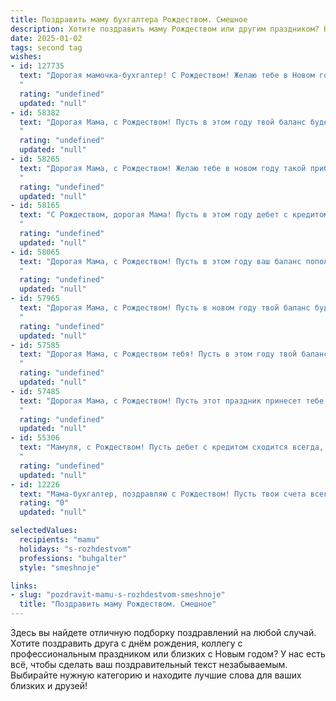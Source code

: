 ```yaml
---
title: Поздравить маму бухгалтера Рождеством. Смешное
description: Хотите поздравить маму Рождеством или другим праздником? Наш ИИ создаст незабываемое поздравление, а вы обязательно выделитесь среди других.  
date: 2025-01-02
tags: second tag
wishes:
- id: 127735
  text: "Дорогая мамочка-бухгалтер! С Рождеством! Желаю тебе в Новом году такого финансового благополучия, чтобы даже Дед Мороз завидовал твоим активам, а баланс всегда был безупречно положительным! Пусть в твоей жизни будет меньше дебиторов и больше кредиторов (хороших, конечно!), и пусть каждый день приносит столько радости, сколько ты получаешь от закрытия годового отчета без единой ошибки!
  "
  rating: "undefined"
  updated: "null"
- id: 58382
  text: "Дорогая Мама, с Рождеством! Пусть в этом году твой баланс будет полон счастья и радости, а прибыль от любви - неисчерпаемой!  🎄🎉
  "
  rating: "undefined"
  updated: "null"
- id: 58265
  text: "Дорогая Мама, с Рождеством! Желаю тебе в новом году такой прибыли, чтобы даже Excel завидовал твоим балансам! Пусть все счета сходятся, а дебиторы платят вовремя. С Рождественскими обнимашками и бухгалтерской точностью! 🎄💰
  "
  rating: "undefined"
  updated: "null"
- id: 58165
  text: "С Рождеством, дорогая Мама! Пусть в этом году дебет с кредитом сойдутся не только в твоей бухгалтерской книге, но и в твоей личной жизни! 😉🎄
  "
  rating: "undefined"
  updated: "null"
- id: 58065
  text: "Дорогая Мама, с Рождеством! Пусть в этом году ваш баланс пополнится не только прибылью, но и счастьем, любовью и новогодним настроением! 🎉🎄
  "
  rating: "undefined"
  updated: "null"
- id: 57965
  text: "Дорогая Мама, с Рождеством! Пусть в новом году твой баланс будет всегда в плюсе, дебетовые счета ломятся от подарков, а кредиты остаются только в сладких снах! 😉🎄
  "
  rating: "undefined"
  updated: "null"
- id: 57585
  text: "Дорогая Мама, с Рождеством тебя! Пусть в этом году твой баланс пополнится не только прибылями, но и радостью, счастьем и  — о, да! —  вкусными подарками! 🎉🥂
  "
  rating: "undefined"
  updated: "null"
- id: 57485
  text: "Дорогая Мама, с Рождеством! Пусть этот праздник принесет тебе столько же радости, сколько ты приносишь нам, дебетуя наши счета своим бесконечным теплом!  😁
  "
  rating: "undefined"
  updated: "null"
- id: 55306
  text: "Мамуля, с Рождеством! Пусть дебет с кредитом сходится всегда, а праздничный стол ломится от вкусных блюд! 🎄🎉🍾
  "
  rating: "undefined"
  updated: "null"
- id: 12226
  text: "Мама-бухгалтер, поздравляю с Рождеством! Пусть твои счета всегда будут в плюсе, а налоги - в порядке. Ведь ты умеешь считать не только деньги, но и праздники! С наступающим!"
  rating: "0"
  updated: "null"

selectedValues:
  recipients: "mamu"
  holidays: "s-rozhdestvom"
  professions: "buhgalter"
  style: "smeshnoje"

links:
- slug: "pozdravit-mamu-s-rozhdestvom-smeshnoje"
  title: "Поздравить маму Рождеством. Смешное"
---
```


Здесь вы найдете отличную подборку поздравлений на любой случай. 
Хотите поздравить друга с днём рождения, коллегу с профессиональным праздником или близких с Новым годом? У нас есть всё, чтобы сделать ваш поздравительный текст незабываемым. Выбирайте нужную категорию и находите лучшие слова для ваших близких и друзей!
